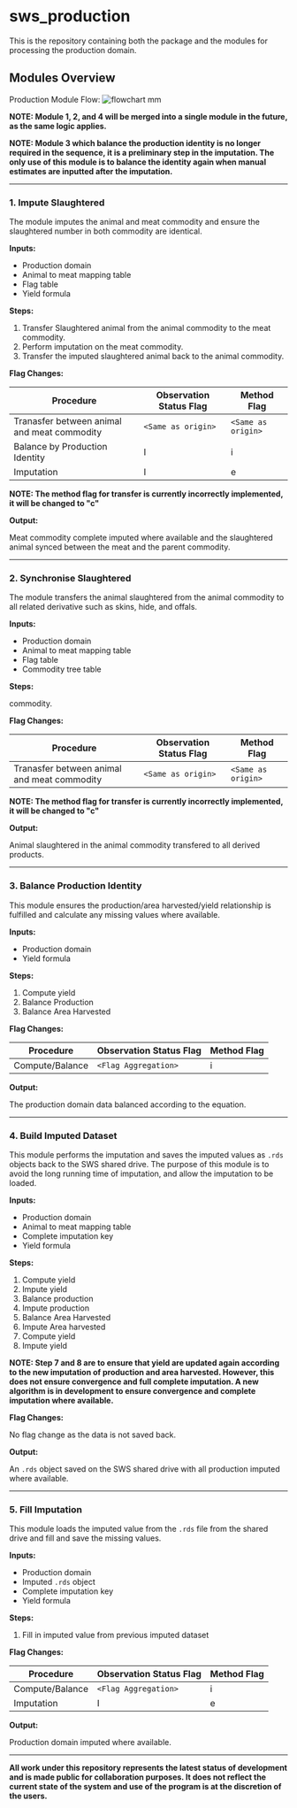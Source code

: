 # sws_production

This is the repository containing both the package and the modules for
processing the production domain.

## Modules Overview

Production Module Flow:
![flowchart mm](https://cloud.githubusercontent.com/assets/1054320/15193239/18f489fc-17bd-11e6-9f3b-282c4891a702.png)

**NOTE: Module 1, 2, and 4 will be merged into a single module in the future, as
  the same logic applies.**

**NOTE: Module 3 which balance the production identity is no longer required in
  the sequence, it is a preliminary step in the imputation. The only use of this
  module is to balance the identity again when manual estimates are inputted
  after the imputation.**

---

### 1. Impute Slaughtered

The module imputes the animal and meat commodity and ensure the slaughtered
number in both commodity are identical.

**Inputs:**

* Production domain
* Animal to meat mapping table
* Flag table
* Yield formula

**Steps:**

1. Transfer Slaughtered animal from the animal commodity to the meat commodity.
2. Perform imputation on the meat commodity.
3. Transfer the imputed slaughtered animal back to the animal commodity.

**Flag Changes:**

| Procedure | Observation Status Flag | Method Flag|
| --- | --- | --- |
| Tranasfer between animal and meat commodity | `<Same as origin>` | `<Same as origin>` |
| Balance by Production Identity | I | i |
| Imputation | I | e |

**NOTE: The method flag for transfer is currently incorrectly implemented, it
  will be changed to "c"**

**Output:**

Meat commodity complete imputed where available and the slaughtered animal
synced between the meat and the parent commodity.

---

### 2. Synchronise Slaughtered

The module transfers the animal slaughtered from the animal commodity to all
related derivative such as skins, hide, and offals.

**Inputs:**

* Production domain
* Animal to meat mapping table
* Flag table
* Commodity tree table

**Steps:**


commodity.

**Flag Changes:**

| Procedure | Observation Status Flag | Method Flag|
| --- | --- | --- |
| Tranasfer between animal and meat commodity | `<Same as origin>` | `<Same as origin>` |

**NOTE: The method flag for transfer is currently incorrectly implemented, it
  will be changed to "c"**

**Output:**

Animal slaughtered in the animal commodity transfered to all derived products.

---

### 3. Balance Production Identity

This module ensures the production/area harvested/yield relationship is
fulfilled and calculate any missing values where available.

**Inputs:**

* Production domain
* Yield formula

**Steps:**

1. Compute yield
2. Balance Production
3. Balance Area Harvested

**Flag Changes:**

| Procedure | Observation Status Flag | Method Flag|
| --- | --- | --- |
| Compute/Balance | `<Flag Aggregation>` | i |

**Output:**

The production domain data balanced according to the equation.

---

### 4. Build Imputed Dataset

This module performs the imputation and saves the imputed values as `.rds`
objects back to the SWS shared drive. The purpose of this module is to avoid the
long running time of imputation, and allow the imputation to be loaded.

**Inputs:**

* Production domain
* Animal to meat mapping table
* Complete imputation key
* Yield formula

**Steps:**

1. Compute yield
2. Impute yield
3. Balance production
4. Impute production
5. Balance Area Harvested
6. Impute Area harvested
7. Compute yield
8. Impute yield

**NOTE: Step 7 and 8 are to ensure that yield are updated again according to the
  new imputation of production and area harvested. However, this does not ensure
  convergence and full complete imputation. A new algorithm is in development to
  ensure convergence and complete imputation where available.**

**Flag Changes:**

No flag change as the data is not saved back.

**Output:**

An `.rds` object saved on the SWS shared drive with all production imputed where
available.

---

### 5. Fill Imputation

This module loads the imputed value from the `.rds` file from the shared drive
and fill and save the missing values.

**Inputs:**

* Production domain
* Imputed `.rds` object
* Complete imputation key
* Yield formula

**Steps:**

1. Fill in imputed value from previous imputed dataset

**Flag Changes:**

| Procedure | Observation Status Flag | Method Flag |
| --- | --- | --- |
| Compute/Balance | `<Flag Aggregation>` | i |
| Imputation | I | e |

**Output:**

Production domain imputed where available.

---

**All work under this repository represents the latest status of development and
   is made public for collaboration purposes. It does not reflect the current
   state of the system and use of the program is at the discretion of the
   users.**
